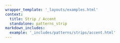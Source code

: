 ```yaml
---
wrapper_template: '_layouts/examples.html'
context:
  title: Strip / Accent
  standalone: patterns_strip
markdown_includes:
  example: '_includes/patterns/strips/accent.html'
---
```

